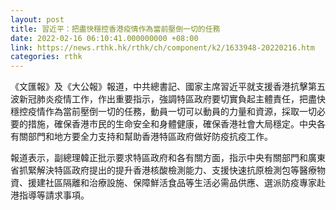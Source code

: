 ```yaml
---
layout: post
title: 習近平：把盡快穩控香港疫情作為當前壓倒一切的任務
date: 2022-02-16 06:10:41.000000000 +08:00
link: https://news.rthk.hk/rthk/ch/component/k2/1633948-20220216.htm
categories: rthk
---
```


《文匯報》及《大公報》報道，中共總書記、國家主席習近平就支援香港抗擊第五波新冠肺炎疫情工作，作出重要指示，強調特區政府要切實負起主體責任，把盡快穩控疫情作為當前壓倒一切的任務，動員一切可以動員的力量和資源，採取一切必要的措施，確保香港市民的生命安全和身體健康，確保香港社會大局穩定。中央各有關部門和地方要全力支持和幫助香港特區政府做好防疫抗疫工作。

報道表示，副總理韓正批示要求特區政府和各有關方面，指示中央有關部門和廣東省抓緊解決特區政府提出的提升香港核酸檢測能力、支援快速抗原檢測包等醫療物資、援建社區隔離和治療設施、保障鮮活食品等生活必需品供應、選派防疫專家赴港指導等請求事項。
